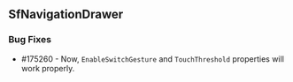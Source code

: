 ## SfNavigationDrawer

### Bug Fixes


* \#175260 - Now, `EnableSwitchGesture` and `TouchThreshold` properties will work properly. 